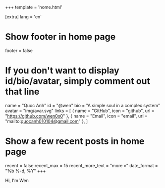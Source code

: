 +++
template = 'home.html'

[extra]
lang = 'en'

# Show footer in home page
footer = false

# If you don't want to display id/bio/avatar, simply comment out that line
name = "Quoc Anh"
id = "@wen"
bio = "A simple soul in a complex system"
avatar = "img/avar.svg"
links = [
    { name = "GitHub", icon = "github", url = "https://github.com/wen0x0" },
    { name = "Email", icon = "email", url = "mailto:quocanh010104@gmail.com" },
]

# Show a few recent posts in home page
recent = false
recent_max = 15
recent_more_text = "more »"
date_format = "%b %-d, %Y"
+++

Hi, I'm Wen